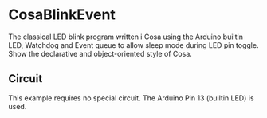 CosaBlinkEvent
==============

The classical LED blink program written i Cosa using the Arduino
builtin LED, Watchdog and Event queue to allow sleep mode during LED
pin toggle. Show the declarative and object-oriented style of Cosa.  

Circuit
-------
This example requires no special circuit. The Arduino Pin 13 (builtin
LED) is used.

